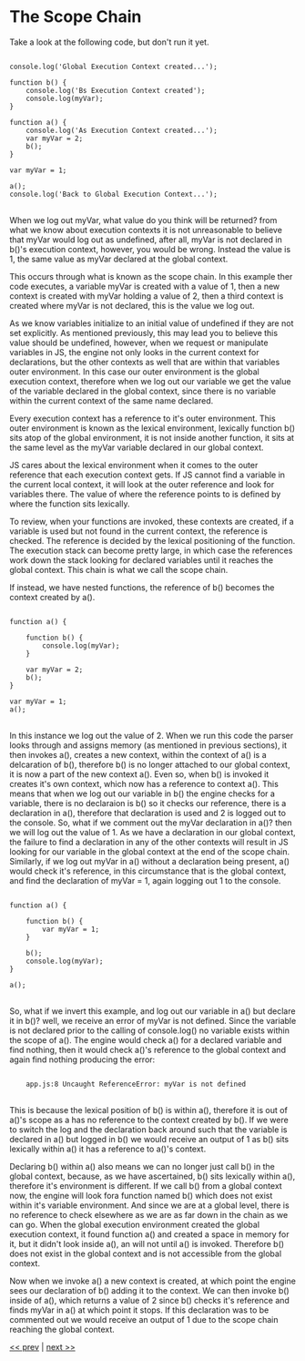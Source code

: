 # The Scope Chain

Take a look at the following code, but don't run it yet.

<pre>
<code>
console.log('Global Execution Context created...');

function b() {
    console.log('Bs Execution Context created');
    console.log(myVar);
}

function a() {
    console.log('As Execution Context created...');
    var myVar = 2;
    b();
}

var myVar = 1;

a();
console.log('Back to Global Execution Context...');
</code>
</pre>

When we log out myVar, what value do you think will be returned?
from what we know about execution contexts it is not unreasonable to believe that myVar would log out as undefined, after all, myVar is not declared in b()'s execution context, however, you would be wrong. Instead the value is 1, the same value as myVar declared at the global context. 

This occurs through what is known as the scope chain. In this example ther code executes, a variable myVar is created with a value of 1, then a new context is created with myVar holding a value of 2, then a third context is created where myVar is not declared, this is the value we log out. 

As we know variables initialize to an initial value of undefined if they are not set explicitly. As mentioned previously, this may lead you to believe this value should be undefined, however, when we request or manipulate variables in JS, the engine not only looks in the current context for declarations, but the other contexts as well that are within that variables outer environment. In this case our outer environment is the global execution context, therefore when we log out our variable we get the value of the variable declared in the global context, since there is no variable within the current context of the same name declared.

Every execution context has a reference to it's outer environment. This outer environment is known as the lexical environment, lexically function b() sits atop of the global environment, it is not inside another function, it sits at the same level as the myVar variable declared in our global context.

JS cares about the lexical environment when it comes to the outer reference that each execution context gets. If JS cannot find a variable in the current local context, it will look at the outer reference and look for variables there. The value of where the reference points to is defined by where the function sits lexically. 

To review, when your functions are invoked, these contexts are created, if a variable is used but not found in the current context, the reference is checked. The reference is decided by the lexical positioning of the function. The execution stack can become pretty large, in which case the references work down the stack looking for declared variables until it reaches the global context. This chain is what we call the scope chain.

If instead, we have nested functions, the reference of b() becomes the context created by a().

<pre>
<code>
function a() {

    function b() {
        console.log(myVar);
    }

    var myVar = 2;
    b();
}

var myVar = 1;
a();
</code>
</pre>

In this instance we log out the value of 2. When we run this code the parser looks through and assigns memory (as mentioned in previous sections), it then invokes a(), creates a new context, within the context of a() is a delcaration of b(), therefore b() is no longer attached to our global context, it is now a part of the new context a(). Even so, when b() is invoked it creates it's own context, which now has a reference to context a(). This means that when we log out our variable in b() the engine checks for a variable, there is no declaraion is b() so it checks our reference, there is a declaration in a(), therefore that declaration is used and 2 is logged out to the console. So, what if we comment out the myVar declaration in a()? then we will log out the value of 1. As we have a declaration in our global context, the failure to find a declaration in any of the other contexts will result in JS looking for our variable in the global context at the end of the scope chain. Similarly, if we log out myVar in a() without a declaration being present, a() would check it's reference, in this circumstance that is the global context, and find the declaration of myVar = 1, again logging out 1 to the console.

<pre>
<code>
function a() {

    function b() {
        var myVar = 1;
    }
    
    b();
    console.log(myVar);
}

a();
</code>
</pre>

So, what if we invert this example, and log out our variable in a() but declare it in b()? well, we receive an error of myVar is not defined. Since the variable is not declared prior to the calling of console.log() no variable exists within the scope of a(). The engine would check a() for a declared variable and find nothing, then it would check a()'s reference to the global context and again find nothing producing the error:

<pre>
<code>
    app.js:8 Uncaught ReferenceError: myVar is not defined
</code>
</pre>

This is because the lexical position of b() is within a(), therefore it is out of a()'s scope as a has no reference to the context created by b(). If we were to switch the log and the declaration back around such that the variable is declared in a() but logged in b() we would receive an output of 1 as b() sits lexically within a() it has a reference to a()'s context.

Declaring b() within a() also means we can no longer just call b() in the global context, because, as we have ascertained, b() sits lexically within a(), therefore it's environment is different. If we call b() from a global context now, the engine will look fora function named b() which does not exist within it's variable environment. And since we are at a global level, there is no reference to check elsewhere as we are as far down in the chain as we can go. When the global execution environment created the global execution context, it found function a() and created a space in memory for it, but it didn't look inside a(), an will not until a() is invoked. Therefore b() does not exist in the global context and is not accessible from the global context. 

Now when we invoke a() a new context is created, at which point the engine sees our declaration of b() adding it to the context. We can then invoke b() inside of a(), which returns a value of 2 since b() checks it's reference and finds myVar in a() at which point it stops. If this declaration was to be commented out we would receive an output of 1 due to the scope chain reaching the global context. 

[<< prev](2.md) | [next >>](4.md)